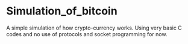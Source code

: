 # Simulation_of_bitcoin
A simple simulation of how crypto-currency works. Using very basic C codes and no use of protocols and socket programming for now.
